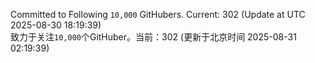 Committed to Following `10,000` GitHubers. Current: <!-- FOLLOWING_COUNT -->302<!-- FOLLOWING_COUNT --> (Update at UTC <!-- LAST_UPDATED -->2025-08-30 18:19:39<!-- LAST_UPDATED -->)<br>
致力于关注`10,000`个GitHuber。当前：<!-- FOLLOWING_COUNT -->302<!-- FOLLOWING_COUNT --> (更新于北京时间 <!-- LAST_UPDATED_CST -->2025-08-31 02:19:39<!-- LAST_UPDATED_CST -->)
